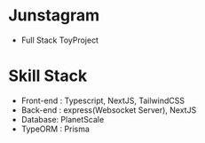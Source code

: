 # Junstagram

- Full Stack ToyProject

# Skill Stack

- Front-end : Typescript, NextJS, TailwindCSS
- Back-end : express(Websocket Server), NextJS
- Database: PlanetScale
- TypeORM : Prisma
